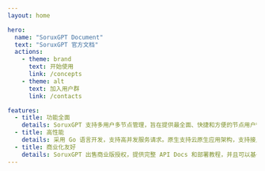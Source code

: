 ```yaml
---
layout: home

hero:
  name: "SoruxGPT Document"
  text: "SoruxGPT 官方文档"
  actions:
    - theme: brand
      text: 开始使用
      link: /concepts
    - theme: alt
      text: 加入用户群
      link: /contacts

features:
  - title: 功能全面
    details: SoruxGPT 支持多用户多节点管理，旨在提供最全面、快捷和方便的节点用户管理。同时支持若干审计、高自由度限速等等功能。
  - title: 高性能
    details: 采用 Go 语言开发，支持高并发服务请求。原生支持云原生应用架构，支持接入大型业务群。同时也基于最小化开发思想，最小化运行对配置要求极低。
  - title: 商业化友好
    details: SoruxGPT 出售商业版授权，提供完整 API Docs 和部署教程，并且可以基于商业用户需求开发新特性，可以做到开箱即用。
---
```



